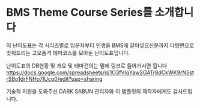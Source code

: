 # BMS Theme Course Series를 소개합니다

이 난이도표는 각 시리즈별로 입문자부터 인생을 BMS에 갈아넣으신분까지 다방면으로 맞춰드리는
고오품격 테마코스를 모아둔 난이도표입니다.


난이도표의 DB현황 및 개요 및 테마건의는 밑에 링크로 들어가시면 됩니다
https://docs.google.com/spreadsheets/d/1O3fVlqYawSGATr8dCkWK9rN5strSBp1drFNHo7IUcq0/edit?usp=sharing

기술적 지원을 도와주신 DARK SABUN 관리자와 이 탬플릿의 제작자에게도 감사드립니다.
